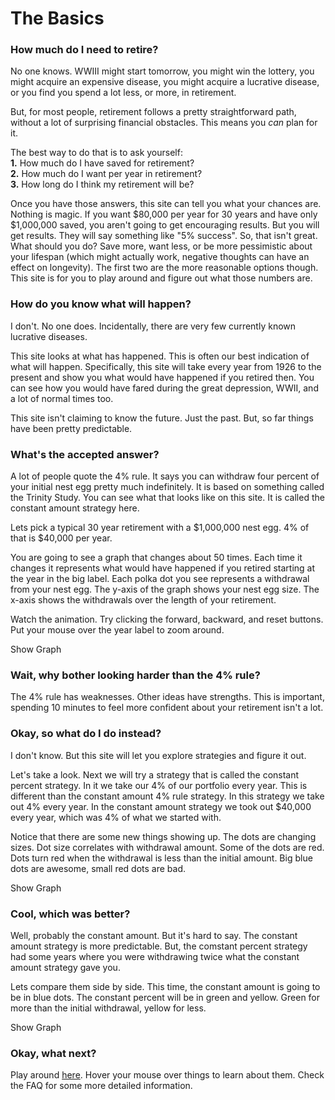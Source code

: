 # The Basics

### How much do I need to retire?  

No one knows.
WWIII might start tomorrow, you might win the lottery, you might acquire an expensive disease, you might acquire a lucrative disease, or you find you spend a lot less, or more, in retirement.  

But, for most people, retirement follows a pretty straightforward path, without a lot of surprising financial obstacles.
This means you *can* plan for it.

The best way to do that is to ask yourself:  
**1.** How much do I have saved for retirement?  
**2.** How much do I want per year in retirement?  
**3.** How long do I think my retirement will be?

Once you have those answers, this site can tell you what your chances are.
Nothing is magic.
If you want $80,000 per year for 30 years and have only $1,000,000 saved, you aren't going to get encouraging results.
But you will get results.
They will say something like "5% success".
So, that isn't great. 
What should you do?
Save more, want less, or be more pessimistic about your lifespan (which might actually work, negative thoughts can have an effect on longevity).
The first two are the more reasonable options though.
This site is for you to play around and figure out what those numbers are.

### How do you know what will happen?

I don't. 
No one does. 
Incidentally, there are very few currently known lucrative diseases.  

This site looks at what has happened.
This is often our best indication of what will happen. 
Specifically, this site will take every year from 1926 to the present and show you what would have happened if you retired then.
You can see how you would have fared during the great depression, WWII, and a lot of normal times too.

This site isn't claiming to know the future.
Just the past.
But, so far things have been pretty predictable. 

### What's the accepted answer?

A lot of people quote the 4% rule.
It says you can withdraw four percent of your initial nest egg pretty much indefinitely.
It is based on something called the Trinity Study.
You can see what that looks like on this site.
It is called the constant amount strategy here.

Lets pick a typical 30 year retirement with a $1,000,000 nest egg.
4% of that is $40,000 per year.

You are going to see a graph that changes about 50 times. 
Each time it changes it represents what would have happened if you retired starting at the year in the big label.
Each polka dot you see represents a withdrawal from your nest egg.
The y-axis of the graph shows your nest egg size.
The x-axis shows the withdrawals over the length of your retirement.

Watch the animation.
Try clicking the forward, backward, and reset buttons.
Put your mouse over the year label to zoom around.

<label type="submit" class="trinityGraphButt">Show Graph</label>
<p id="trinityGraph" style="display: none;"></p>

### Wait, why bother looking harder than the 4% rule?

The 4% rule has weaknesses.
Other ideas have strengths.
This is important, spending 10 minutes to feel more confident about your retirement isn't a lot.
  
### Okay, so what do I do instead?

I don't know.
But this site will let you explore strategies and figure it out.

Let's take a look.
Next we will try a strategy that is called the constant percent strategy.
In it we take our 4% of our portfolio every year.
This is different than the constant amount 4% rule strategy.
In this strategy we take out 4% every year.
In the constant amount strategy we took out $40,000 every year, which was 4% of what we started with.

Notice that there are some new things showing up.
The dots are changing sizes.
Dot size correlates with withdrawal amount.
Some of the dots are red.
Dots turn red when the withdrawal is less than the initial amount.
Big blue dots are awesome, small red dots are bad.

<label type="submit" class="percentGraphButt">Show Graph</label>
<p id="percentGraph" style="display: none;"></p>

### Cool, which was better?

Well, probably the constant amount.
But it's hard to say.
The constant amount strategy is more predictable.
But, the comstant percent strategy had some years where you were withdrawing twice what the constant amount strategy gave you. 

Lets compare them side by side.
This time, the constant amount is going to be in blue dots.
The constant percent will be in green and yellow.
Green for more than the initial withdrawal, yellow for less.

<label type="submit" class="compareGraphButt">Show Graph</label>
<p id="compareGraph" style="display: none;"></p>

### Okay, what next?

Play around [here](.\home).
Hover your mouse over things to learn about them.
Check the FAQ for some more detailed information.